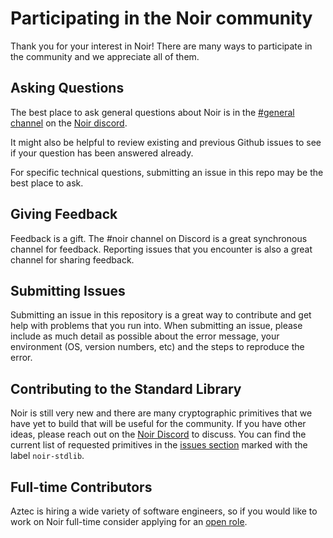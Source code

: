 # Participating in the Noir community

Thank you for your interest in Noir! There are many ways to participate in the community and we appreciate all of them.

## Asking Questions

The best place to ask general questions about Noir is in the [#general channel](https://discord.com/channels/1113924620781883405/1113924622031798313) on the [Noir discord](https://discord.gg/YpCUTkzTC7).

It might also be helpful to review existing and previous Github issues to see if your question has been answered already.

For specific technical questions, submitting an issue in this repo may be the best place to ask.

## Giving Feedback

Feedback is a gift. The #noir channel on Discord is a great synchronous channel for feedback. Reporting issues that you encounter is also a great channel for sharing feedback.

## Submitting Issues

Submitting an issue in this repository is a great way to contribute and get help with problems that you run into.
When submitting an issue, please include as much detail as possible about the error message, your environment (OS, version numbers, etc) and the steps to reproduce the error.

## Contributing to the Standard Library

Noir is still very new and there are many cryptographic primitives that we have yet to build that will be useful for the community. If you have other ideas, please reach out on the [Noir Discord](https://discord.gg/YpCUTkzTC7) to discuss. You can find the current list of requested primitives in the [issues section](https://github.com/noir-lang/noir/labels/noir-stdlib) marked with the label `noir-stdlib`.

## Full-time Contributors

Aztec is hiring a wide variety of software engineers, so if you would like to work on Noir full-time consider applying for an [open role](https://aztec-labs.com/jobs).
